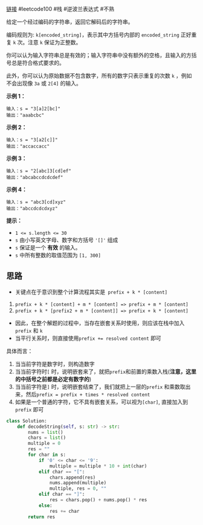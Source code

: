 [链接](https://leetcode.cn/problems/decode-string/description/?envType=study-plan-v2&envId=top-100-liked)  #leetcode100  #栈 #逆波兰表达式 #不熟 

给定一个经过编码的字符串，返回它解码后的字符串。

编码规则为: `k[encoded_string]`，表示其中方括号内部的 `encoded_string` 正好重复 `k` 次。注意 `k` 保证为正整数。

你可以认为输入字符串总是有效的；输入字符串中没有额外的空格，且输入的方括号总是符合格式要求的。

此外，你可以认为原始数据不包含数字，所有的数字只表示重复的次数 `k` ，例如不会出现像 `3a` 或 `2[4]` 的输入。

**示例 1：**
```
输入：s = "3[a]2[bc]"
输出："aaabcbc"
```

**示例 2：**
```
输入：s = "3[a2[c]]"
输出："accaccacc"
```

**示例 3：**
```
输入：s = "2[abc]3[cd]ef"
输出："abcabccdcdcdef"
```

**示例 4：**
```
输入：s = "abc3[cd]xyz"
输出："abccdcdcdxyz"
```


**提示：**

- `1 <= s.length <= 30`
- `s` 由小写英文字母、数字和方括号 `'[]'` 组成
- `s` 保证是一个 **有效** 的输入。
- `s` 中所有整数的取值范围为 `[1, 300]`

## 思路

- 关键点在于意识到整个计算流程其实是` prefix + k * [content]`
1. `prefix + k * [content] + m * [content] => prefix + m * [content]`
2. `prefix + k * [prefix2 + m * [content]] => prefix + k * [content]`
- 因此，在整个解题的过程中，当存在嵌套关系时使用，则应该在栈中加入`prefix` 和 `k`
- 当平行关系时，则直接使用`prefix += resolved content` 即可

具体而言：
1. 当当前字符是数字时，则构造数字
2. 当当前字符时`[` 时，说明嵌套来了，就把`prefix`和前置的乘数入栈(**注意，这里的中括号之前都是必定有数字的**)
3. 当当前字符是`]` 时，说明嵌套结束了，我们就把上一层的`prefix` 和乘数取出来，然后`prefix = prefix + times * resolved content` 
4. 如果是一个普通的字符，它不具有嵌套关系，可以视为`[char]`, 直接加入到`prefix` 即可

```python
class Solution:
    def decodeString(self, s: str) -> str:
        nums = list()
        chars = list()
        multiple = 0
        res = ""
        for char in s:
            if '0' <= char <= '9':
                multiple = multiple * 10 + int(char)
            elif char == "[":
                chars.append(res)
                nums.append(multiple)
                multiple, res = 0, ""
            elif char == "]":
                res = chars.pop() + nums.pop() * res
            else:
                res += char        
        return res
```